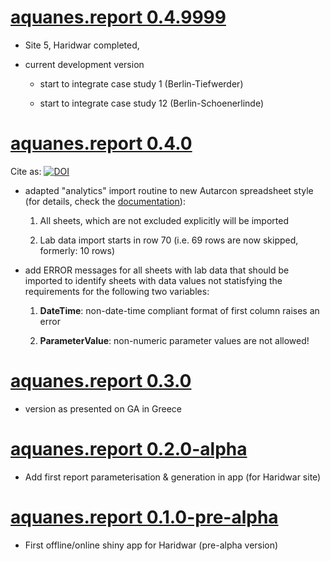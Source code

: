 # [aquanes.report 0.4.9999](https://github.com/KWB-R/aquanes.report)

* Site 5, Haridwar completed, 

* current development version 

    + start to integrate case study 1 (Berlin-Tiefwerder)
    
    + start to integrate case study 12 (Berlin-Schoenerlinde)


# [aquanes.report 0.4.0](https://github.com/KWB-R/aquanes.report/releases/tag/v.0.4.0)

Cite as: [![DOI](https://zenodo.org/badge/83431353.svg)](https://zenodo.org/badge/latestdoi/83431353)


* adapted "analytics" import routine to new Autarcon spreadsheet style (for details, 
  check the [documentation](https://kwb-r.github.io/aquanes.report/reference/import_data_haridwar.html)):


    1. All sheets, which are not excluded explicitly will be imported
  
    2. Lab data import starts in row 70 (i.e. 69 rows are now skipped, formerly: 10 rows) 
  

* add ERROR messages for all sheets with lab data that should be imported to 
  identify sheets with data values not statisfying the requirements for the 
  following two variables:
  
  
    1. **DateTime**: non-date-time compliant format of first column raises an error 
  
    2. **ParameterValue**: non-numeric parameter values are not allowed!
	

# [aquanes.report 0.3.0](https://github.com/KWB-R/aquanes.report/releases/tag/v.0.3.0)

* version as presented on GA in Greece

# [aquanes.report 0.2.0-alpha](https://github.com/KWB-R/aquanes.report/releases/tag/v.0.2.0-alpha)

* Add first report parameterisation & generation in app (for Haridwar site)

# [aquanes.report 0.1.0-pre-alpha](https://github.com/KWB-R/aquanes.report/releases/tag/v.0.1.0-pre-alpha)

* First offline/online shiny app for Haridwar (pre-alpha version)

